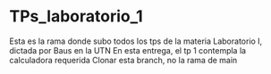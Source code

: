 # TPs_laboratorio_1
 Esta es la rama donde subo todos los tps de la materia Laboratorio I, dictada por Baus en la UTN
 En esta entrega, el tp 1 contempla la calculadora requerida
 Clonar esta branch, no la rama de main
